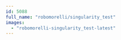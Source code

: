 ```yaml
---
id: 5088
full_name: "robomorelli/singularity_test"
images: 
  - "robomorelli-singularity_test-latest"
---
```

